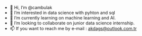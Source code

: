 - 👋 Hi, I’m @cambulak
- 👀 I’m interested in data science with pyhton and sql
- 🌱 I’m currently learning on machine learning and AI.
- 💞️ I’m looking to collaborate on junior data science internship. 
- 📫 If you want to reach me by e-mail : akdags@outlook.com.tr 


<!---
cambulak/cambulak is a ✨ special ✨ repository because its `README.md` (this file) appears on your GitHub profile.
You can click the Preview link to take a look at your changes.
--->
